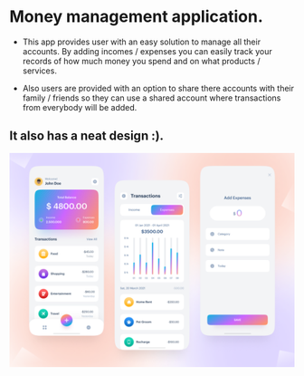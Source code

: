 # Money management application.

- This app provides user with an easy solution to manage all their accounts. By adding incomes / expenses you can easily track your records of how much money you spend and on what products / services.

- Also users are provided with an option to share there accounts with their family / friends so they can use a shared account where transactions from everybody will be added.

## It also has a neat design :).

![Designs image](https://github.com/AndreiTheDev/expense_tracker/blob/main/assets/expense_tracker_design.png)
